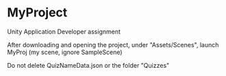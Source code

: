 # MyProject
Unity Application Developer assignment

After downloading and opening the project, under "Assets/Scenes", launch MyProj (my scene, ignore SampleScene)

Do not delete QuizNameData.json or the folder "Quizzes"
